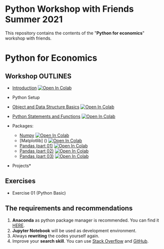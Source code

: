 # Python Workshop with Friends Summer 2021
This repository contains the contents of the "**Python for economics**" workshop with friends.

# Python for Economics

## Workshop OUTLINES

- [Introduction]() [![Open In Colab](https://colab.research.google.com/assets/colab-badge.svg)]()
- Python Setup
- [Object and Data Structure Basics]() [![Open In Colab](https://colab.research.google.com/assets/colab-badge.svg)]()

- [Python Statements and Functions]() [![Open In Colab](https://colab.research.google.com/assets/colab-badge.svg)]()

- Packages:
  - [Numpy]() [![Open In Colab](https://colab.research.google.com/assets/colab-badge.svg)]()
  - [Matplotlib]      () [![Open In Colab](https://colab.research.google.com/assets/colab-badge.svg)]()
  - [Pandas (part 01)]() [![Open In Colab](https://colab.research.google.com/assets/colab-badge.svg)]()
  - [Pandas (part 02)]() [![Open In Colab](https://colab.research.google.com/assets/colab-badge.svg)]()
  - [Pandas (part 03)]() [![Open In Colab](https://colab.research.google.com/assets/colab-badge.svg)]()
  
- Projects*
 
## Exercises
- Exercise 01 (Python Basic)




## The requirements and recommendations

1. **Anaconda** as python package manager is recommended. You can find it [HERE](https://www.anaconda.com/products/individual).
2. **Jupyter Notebook** will be used as development environment.
3. Always **rewriting** the codes yourself again.
4. Improve your **search skill**. You can use [Stack Overflow](https://stackoverflow.com/) and [GitHub](https://github.com/).
